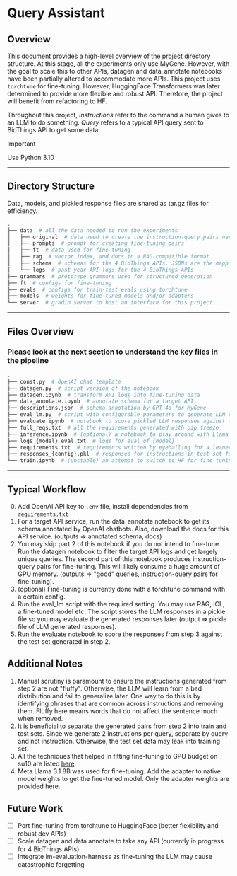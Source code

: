 # Query Assistant

## Overview

This document provides a high-level overview of the project directory structure. At this stage, all the experiments only use MyGene. However, with the goal to scale this to other APIs, datagen and data_annotate notebooks have been partially altered to accommodate more APIs. This project uses `torchtune` for fine-tuning. However, HuggingFace Transformers was later determined to provide more flexible and robust API. Therefore, the project will benefit from refactoring to HF.

Throughout this project, _instructions_ refer to the command a human gives to an LLM to do something. _Query_ refers to a typical API query sent to BioThings API to get some data.

> [!IMPORTANT]
> Use Python 3.10

---

## Directory Structure
Data, models, and pickled response files are shared as tar.gz files for efficiency.

```bash
.
├── data  # all the data needed to run the experiments
│   ├── original  # data used to create the instruction-query pairs needed for fine-tuning
│   ├── prompts  # prompt for creating fine-tuning pairs
│   ├── ft  # data used for fine-tuning
│   ├── rag  # vector index, and docs in a RAG-compatible format
│   ├── schema  # schemas for the 4 BioThings APIs. JSONs are the mapping from ES and CSVs are annotated by GPT 4o
│   └── logs  # past year API logs for the 4 BioThings APIs
├── grammars  # prototype grammars used for structured generation
├── ft  # configs for fine-tuning
├── evals  # configs for train-test evals using torchtune
├── models  # weights for fine-tuned models and/or adapters
└── server  # gradio server to host an interface for this project
```

---

## Files Overview
### Please look at the next section to understand the key files in the pipeline

``` bash
.
├── const.py  # OpenAI chat template
├── datagen.py  # script version of the notebook
├── datagen.ipynb  # transform API logs into fine-tuning data
├── data_annotate.ipynb  # annotate schema for a target API
├── descriptions.json  # schema annotation by GPT 4o for MyGene
├── eval_lm.py  # script with configurable parameters to generate LLM responses
├── evaluate.ipynb  # notebook to score pickled LLM responses against test set (or train set)
├── full_reqs.txt  # all the requirements generated with pip freeze
├── inference.ipynb  # (optional) a notebook to play around with Llama CPP Python API
├── logs_{model}_eval.txt  # logs for eval of {model}
├── requirements.txt  # requirements written by eyeballing for a leaner file
├── responses_{config}.pkl  # responses for instructions in test set for model with {config}
└── train.ipynb  # (unstable) an attempt to switch to HF for fine-tuning
```

---

## Typical Workflow
0. Add OpenAI API key to `.env` file, install dependencies from `requirements.txt`
1. For a target API service, run the data_annotate notebook to get its schema annotated by OpenAI chatbots. Also, download the docs for this API service. (outputs => annotated schema, docs)
2. You may skip part 2 of this notebook if you do not intend to fine-tune. Run the datagen notebook to filter the target API logs and get largely unique queries. The second part of this notebook produces instruction-query pairs for fine-tuning. This will likely consume a huge amount of GPU memory. (outputs => "good" queries, instruction-query pairs for fine-tuning).
3. (optional) Fine-tuning is currently done with a torchtune command with a certain config.
4. Run the eval_lm script with the required setting. You may use RAG, ICL, a fine-tuned model etc. The script stores the LLM responses in a pickle file so you may evaluate the generated responses later (output => pickle file of LLM generated responses).
5. Run the evaluate notebook to score the responses from step 3 against the test set generated in step 2.

## Additional Notes
1. Manual scrutiny is paramount to ensure the instructions generated from step 2 are not "fluffy". Otherwise, the LLM will learn from a bad distribution and fail to generalize later. One way to do this is by identifying phrases that are common across instructions and removing them. Fluffy here means words that do not affect the sentence much when removed.
2. It is beneficial to separate the generated pairs from step 2 into train and test sets. Since we generate 2 instructions per query, separate by query and not instruction. Otherwise, the test set data may leak into training set.
3. All the techniques that helped in fitting fine-tuning to GPU budget on su10 are listed [here](https://medium.com/@anudeep.tubati/5-tricks-i-used-to-train-llama-8b-with-16k-context-on-a-48gb-gpu-and-2-bonus-tricks-c17c65141234).
4. Meta Llama 3.1 8B was used for fine-tuning. Add the adapter to native model weights to get the fine-tuned model. Only the adapter weights are provided here.

## Future Work
- [ ] Port fine-tuning from torchtune to HuggingFace (better flexibility and robust dev APIs)
- [ ] Scale datagen and data annotate to take any API (currently in progress for 4 BioThings APIs)
- [ ] Integrate lm-evaluation-harness as fine-tuning the LLM may cause catastrophic forgetting
